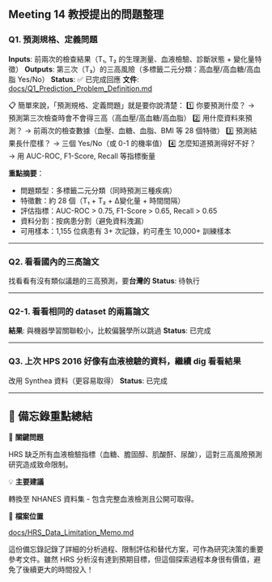 ## Meeting 14 教授提出的問題整理

### Q1. 預測規格、定義問題
**Inputs**: 前兩次的檢查結果（T₁, T₂ 的生理測量、血液檢驗、診斷狀態 + 變化量特徵）
**Outputs**: 第三次（T₃）的三高風險（多標籤二元分類：高血壓/高血糖/高血脂 Yes/No）
**Status**: ✅ 已完成回應
**文件**: [docs/Q1_Prediction_Problem_Definition.md](docs/Q1_Prediction_Problem_Definition.md)

📋 簡單來說，「預測規格、定義問題」就是要你說清楚：
1️⃣ 你要預測什麼？
→ 預測第三次檢查時會不會得三高（高血壓/高血糖/高血脂）
2️⃣ 用什麼資料來預測？
→ 前兩次的檢查數據（血壓、血糖、血脂、BMI 等 28 個特徵）
3️⃣ 預測結果長什麼樣？
→ 三個 Yes/No（或 0-1 的機率值）
4️⃣ 怎麼知道預測得好不好？
→ 用 AUC-ROC, F1-Score, Recall 等指標衡量

**重點摘要**：
- 問題類型：多標籤二元分類（同時預測三種疾病）
- 特徵數：約 28 個（T₁ + T₂ + Δ變化量 + 時間間隔）
- 評估指標：AUC-ROC > 0.75, F1-Score > 0.65, Recall > 0.65
- 資料分割：按病患分割（避免資料洩漏）
- 可用樣本：1,155 位病患有 3+ 次記錄，約可產生 10,000+ 訓練樣本

---

### Q2. 看看國內的三高論文
找看看有沒有類似議題的三高預測，要**台灣的**
**Status**: 待執行

---

### Q2-1. 看看相同的 dataset 的兩篇論文
**結果**: 與機器學習關聯較小，比較偏醫學所以跳過
**Status**: 已完成

---

### Q3. 上次 HPS 2016 好像有血液檢驗的資料，繼續 dig 看看結果
改用 Synthea 資料（更容易取得）
**Status**: 已完成

---

## 📝 備忘錄重點總結

🚨 **關鍵問題**

HRS 缺乏所有血液檢驗指標（血糖、膽固醇、肌酸酐、尿酸），這對三高風險預測研究造成致命限制。

💡 **主要建議**

轉換至 NHANES 資料集 - 包含完整血液檢測且公開可取得。

📂 **檔案位置**

[docs/HRS_Data_Limitation_Memo.md](docs/HRS_Data_Limitation_Memo.md)

這份備忘錄記錄了詳細的分析過程、限制評估和替代方案，可作為研究決策的重要參考文件。雖然 HRS 分析沒有達到預期目標，但這個探索過程本身很有價值，避免了後續更大的時間投入！